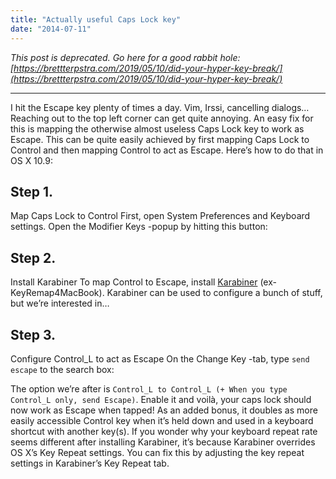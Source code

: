 ```yaml
---
title: "Actually useful Caps Lock key"
date: "2014-07-11"
---
```


_This post is deprecated. Go here for a good rabbit hole: [https://brettterpstra.com/2019/05/10/did-your-hyper-key-break/](https://brettterpstra.com/2019/05/10/did-your-hyper-key-break/)_

* * *

I hit the Escape key plenty of times a day. Vim, Irssi, cancelling dialogs… Reaching out to the top left corner can get quite annoying. An easy fix for this is mapping the otherwise almost useless Caps Lock key to work as Escape. This can be quite easily achieved by first mapping Caps Lock to Control and then mapping Control to act as Escape. Here’s how to do that in OS X 10.9:

## Step 1.

Map Caps Lock to Control First, open System Preferences and Keyboard settings. Open the Modifier Keys -popup by hitting this button:

## Step 2.

Install Karabiner To map Control to Escape, install [Karabiner]("https://pqrs.org/osx/karabiner/") (ex-KeyRemap4MacBook). Karabiner can be used to configure a bunch of stuff, but we’re interested in…

## Step 3.

Configure Control\_L to act as Escape On the Change Key -tab, type `send escape` to the search box:

The option we’re after is `Control_L to Control_L (+ When you type Control_L only, send Escape)`. Enable it and voilà, your caps lock should now work as Escape when tapped! As an added bonus, it doubles as more easily accessible Control key when it’s held down and used in a keyboard shortcut with another key(s). If you wonder why your keyboard repeat rate seems different after installing Karabiner, it’s because Karabiner overrides OS X’s Key Repeat settings. You can fix this by adjusting the key repeat settings in Karabiner’s Key Repeat tab.
